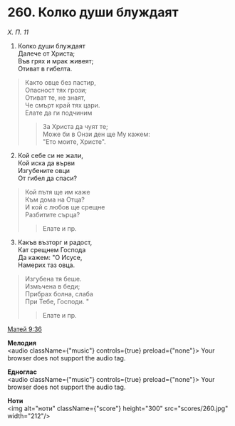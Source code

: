 # 260. Колко души блуждаят

_Х. П. 11_

1. Колко души блуждаят  
Далече от Христа;  
Във грях и мрак живеят;  
Отиват в гибелта.  

> Както овце без пастир,  
> Опасност тях грози;  
> Отиват те, не знаят,  
> Че смърт край тях цари.  
> Елате да ги подчиним  
> > За Христа да чуят те;  
> > Може би в Онзи ден ще Му кажем:  
> > "Ето моите, Христе".  

2. Кой себе си не жали,  
Кой иска да върви  
Изгубените овци  
От гибел да спаси?  

> Кой пътя ще им каже  
> Към дома на Отца?  
> И кой с любов ще срещне  
> Разбитите сърца?  
> > Елате и пр.  

3. Какъв възторг и радост,  
Кат срещнем Господа  
Да кажем: "О Исусе,  
Намерих таз овца.  

> Изгубена тя беше.  
> Измъчена в беди;  
> Прибрах болна, слаба  
> При Тебе, Господи. "  
> > Елате и пр.

[Матей 9:36](http://biblia.bg/index.php?k=40&g=9&s=36)

**Мелодия**  
<audio className={"music"} controls={true} preload={"none"}>
    <source src="mp3/260.mp3" type="audio/mpeg"/>
    Your browser does not support the audio tag.
</audio>

**Едноглас**  
<audio className={"music"} controls={true} preload={"none"}>
    <source src="transp/260.mp3" type="audio/mpeg"/>
    Your browser does not support the audio tag.
</audio>

**Ноти**  
<img alt="ноти" className={"score"} height="300" src="scores/260.jpg" width="212"/>
